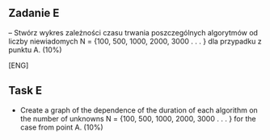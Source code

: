 ## Zadanie E 
– Stwórz wykres zależności czasu trwania poszczególnych algorytmów od liczby niewiadomych N = {100, 500, 1000, 2000, 3000 . . . } dla przypadku
z punktu A. (10%)

[ENG]

## Task E 
- Create a graph of the dependence of the duration of each algorithm on the number of unknowns N = {100, 500, 1000, 2000, 3000 . . . } for the case
from point A. (10%)